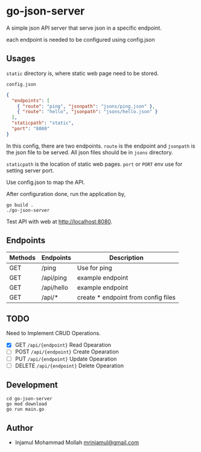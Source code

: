 # go-json-server

A simple json API server that serve json in a specific endpoint.

each endpoint is needed to be configured using config.json

## Usages

`static` directory is, where static web page need to be stored.

`config.json`

```json
{
  "endpoints": [
    { "route": "ping", "jsonpath": "jsons/ping.json" },
    { "route": "hello", "jsonpath": "jsons/hello.json" }
  ],
  "staticpath": "static",
  "port": "8080"
}
```

In this config, there are two endpoints.
`route` is the endpoint and `jsonpath` is the json file to be served.
All json files should be in `jsons` directory.

`staticpath` is the location of static web pages.
`port` or `PORT` env use for setting server port.

Use config.json to map the API.

After configuration done, run the application by,

```shell
go build .
./go-json-server
```

Test API with web at [http://localhost:8080](http://localhost:8080).

## Endpoints

| Methods | Endpoints  | Description                          |
| ------- | ---------- | ------------------------------------ |
| GET     | /ping      | Use for ping                         |
| GET     | /api/ping  | example endpoint                     |
| GET     | /api/hello | example endpoint                     |
| GET     | /api/\*    | create \* endpoint from config files |

## TODO

Need to Implement CRUD Operations.

- [x] GET `/api/{endpoint}` Read Opearation
- [ ] POST `/api/{endpoint}` Create Opearation
- [ ] PUT `/api/{endpoint}` Update Opearation
- [ ] DELETE `/api/{endpoint}` Delete Opearation

## Development

```shell
cd go-json-server
go mod download
go run main.go
```

## Author

- Injamul Mohammad Mollah <mrinjamul@gmail.com>
